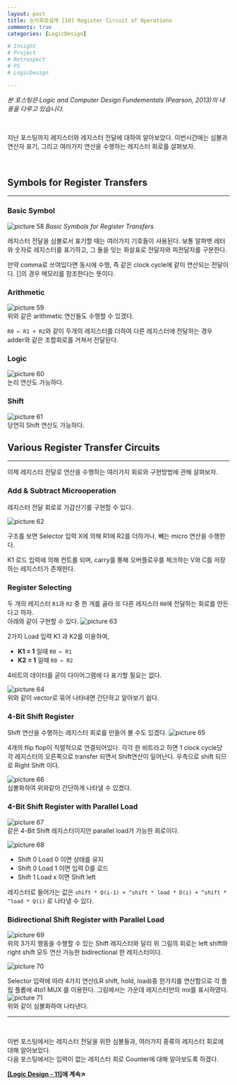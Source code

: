 ```yaml
---
layout: post
title: 논리회로설계 [10] Register Circuit of Operations
comments: true
categories: [LogicDesign]

# Insight
# Project
# Retrospect
# PS
# LogicDesign

---
```


*본 포스팅은 Logic and Computer Design Fundementals (Pearson, 2013)의 내용을 다루고 있습니다.*

<br>

지난 포스팅까지 레지스터와 레지스터 전달에 대하여 알아보았다. 이번시간에는 심볼과 연산자 표기, 그리고 여러가지 연산을 수행하는 레지스터 회로를 살펴보자.

<br>

## Symbols for Register Transfers
---
### Basic Symbol
![picture 58](../images/dd1c1f1fa7fe5142c261a3ac2df0f6180688f6256060449de3206b6577292b3a.png)
*Basic Symbols for Register Transfers*

레지스터 전달을 심볼로서 표기할 때는 여러가지 기호들이 사용된다. 보통 알파벳 레터와 숫자로 레지스터를 표기하고, 그 둘을 잇는 화살표로 전달자와 피전달자를 구분한다.

만약 comma로 쓰여있다면 동시에 수행, 즉 같은 clock cycle에 같이 연산되는 전달이다. []의 경우 메모리를 참조한다는 뜻이다.

### Arithmetic
![picture 59](../images/ed3e297a7e2878e6bf52a997af413d015f9cf4f7c1ebe38555adb5dff49ceb89.png)  
위와 같은 arithmetic 연산들도 수행할 수 있겠다.

`R0 ← R1 + R2`와 같이 두개의 레지스터를 더하여 다른 레지스터에 전달하는 경우 adder와 같은 조합회로를 거쳐서 전달된다.

### Logic 

![picture 60](../images/0030c0f4907be6abc40c7f8eacf9335e785d02399f69befdc5a2ea5c3c0d4161.png)  
논리 연산도 가능하다.

### Shift

![picture 61](../images/c46f21b7ec8360f4a35f8ec0f7b1461e4dbde82245a4a5cbd10896e7ec6ee680.png)  
당연히 Shift 연산도 가능하다.

## Various Register Transfer Circuits
---
이제 레지스터 전달로 연산을 수행하는 여러가지 회로와 구현방법에 관해 살펴보자.

### Add & Subtract Microoperation

레지스터 전달 회로로 가감산기를 구현할 수 있다.

![picture 62](../images/6977b14b3203b3d11b0d4412fb2d0796fdb891c3a5b342830cff4ec7ab5a741d.png)  

구조를 보면 Selector 입력 X에 의해 R1에 R2를 더하거나, 빼는 micro 연산을 수행한다.

K1 로드 입력에 의해 컨트롤 되며, carry를 통해 오버플로우를 체크하는 V와 C를 저장하는 레지스터가 존재한다.

### Register Selecting

두 개의 레지스터 `R1`과 `R2` 중 한 개를 골라 또 다른 레지스터 `R0`에 전달하는 회로를 만든다고 하자.  
아래와 같이 구현할 수 있다.
![picture 63](../images/bdeb704f7cbf9efe2a6306505626bf02f9b467b69c92f25c5a2dd2d6868c6f7a.png)  

2가지 Load 입력 K1 과 K2를 이용하여,
- **K1 = 1** 일때 `R0 ← R1`
- **K2 = 1** 일때 `R0 ← R2`

4비트의 데이터를 굳이 다이어그램에 다 표기할 필요는 없다.

![picture 64](../images/63bd959746945a542367e2ec41fe0a7b0d0fd0f3e90d467156ec00978ce46fa3.png)  
위와 같이 vector로 묶어 나타내면 간단하고 알아보기 쉽다.

### 4-Bit Shift Register

Shift 연산을 수행하는 레지스터 회로를 만들어 볼 수도 있겠다.
![picture 65](../images/8d0fe698cbc4a4e33b1602c55eebcb63aa54d28c914693364edc700308491e88.png)  

4개의 flip flop이 직렬적으로 연결되어있다. 각각 한 비트라고 하면 1 clock cycle당 각 레지스터의 오른쪽으로 transfer 되면서 Shift연산이 일어난다. 우측으로 shift 되므로 Right Shift 이다.

![picture 66](../images/203d2e31659b2161cabb025597096f7d4f5fa732f2623491d4f011598030afbf.png)  
심볼화하여 위와같이 간단하게 나타낼 수 있겠다.

### 4-Bit Shift Register with Parallel Load
![picture 67](../images/25844ed60895a4fce9b788eaab86ed865a94cfc09618348da6063d330ad80856.png)  
같은 4-Bit Shift 레지스터이지만 parallel load가 가능한 회로이다.

![picture 68](../images/8b8359b9a5a2cb09e55782ce5a8d873ee7df721b9e81b47b39b4022d3a03acf0.png)  

- Shift 0  Load 0 이면 상태를 유지
- Shift 0  Load 1 이면 입력 D를 로드
- Shift 1  Load x 이면 Shift left

레지스터로 들어가는 값은 `shift * Q(i-1) + ^shift * load * D(i) + ^shift * ^load * Q(i)` 로 나타낼 수 있다.

### Bidirectional Shift Register with Parallel Load

![picture 69](../images/2588e7a0976f3658da5af649a9d2d85bf8d7467e0e626b045da9418730fb8ce2.png)  
위의 3가지 행동을 수행할 수 있는 Shift 레지스터와 달리 위 그림의 회로는 left shift와 right shift 모두 연산 가능한 bidirectional 한 레지스터이다.

![picture 70](../images/9d432f9a825f36cab7ef2169b0bd1a66740054a4a4905f43cddcd00856abdcc4.png)  

Selector 입력에 따라 4가지 연산(LR shift, hold, load)중 한가지를 연산함으로 각 플립 플롭에 4to1 MUX 를 이용한다. 그림에서는 가운데 레지스터만의 mx를 표시하였다.
![picture 71](../images/34c7fbd5b0d17f2fc38943bb83cb7e0ea70b3a1f1d224822c22e6d4d3b9fdab0.png)  
위와 같이 심볼화하여 나타낸다.

---
<br>

이번 포스팅에서는 레지스터 전달을 위한 심볼들과, 여러가지 종류의 레지스터 회로에 대해 알아보았다.  
다음 포스팅에서는 입력이 없는 레지스터 회로 Counter에 대해 알아보도록 하겠다.
<br>

**[[Logic Design - 11]](../2021-06/logicdesign11)에 계속↗**